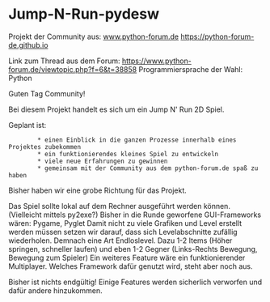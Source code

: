 # Jump-N-Run-pydesw
Projekt der Community aus: www.python-forum.de https://python-forum-de.github.io

Link zum Thread aus dem Forum: https://www.python-forum.de/viewtopic.php?f=6&t=38858
Programmiersprache der Wahl: Python

Guten Tag Community!


Bei diesem Projekt handelt es sich um ein Jump N' Run 2D Spiel.

Geplant ist:

            * einen Einblick in die ganzen Prozesse innerhalb eines Projektes zubekommen
            * ein funktionierendes kleines Spiel zu entwickeln
            * viele neue Erfahrungen zu gewinnen 
            * gemeinsam mit der Community aus dem python-forum.de spaß zu haben

Bisher haben wir eine grobe Richtung für das Projekt.

Das Spiel sollte lokal auf dem Rechner ausgeführt werden können. (Vielleicht mittels py2exe?)
Bisher in die Runde geworfene GUI-Frameworks wären: Pygame, Pyglet
Damit nicht zu viele Grafiken und Level erstellt werden müssen setzen wir darauf,
dass sich Levelabschnitte zufällig wiederholen. Demnach eine Art Endloslevel.
Dazu 1-2 Items (Höher springen, schneller laufen)
und eben 1-2 Gegner (Links-Rechts Bewegung, Bewegung zum Spieler)
Ein weiteres Feature wäre ein funktionierender Multiplayer.
Welches Framework dafür genutzt wird, steht aber noch aus.

Bisher ist nichts endgültig!
Einige Features werden sicherlich verworfen und dafür andere hinzukommen. 
